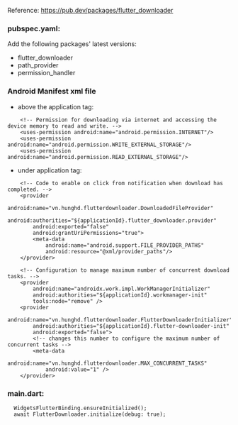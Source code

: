 Reference: https://pub.dev/packages/flutter_downloader

### pubspec.yaml:

Add the following packages' latest versions:

- flutter_downloader
- path_provider
- permission_handler

### Android Manifest xml file

- above the application tag:

```
    <!-- Permission for downloading via internet and accessing the device memory to read and write. -->
    <uses-permission android:name="android.permission.INTERNET"/>
    <uses-permission android:name="android.permission.WRITE_EXTERNAL_STORAGE"/>
    <uses-permission android:name="android.permission.READ_EXTERNAL_STORAGE"/>
```

- under application tag:

```
    <!-- Code to enable on click from notification when download has completed. -->
    <provider
        android:name="vn.hunghd.flutterdownloader.DownloadedFileProvider"
        android:authorities="${applicationId}.flutter_downloader.provider"
        android:exported="false"
        android:grantUriPermissions="true">
        <meta-data
            android:name="android.support.FILE_PROVIDER_PATHS"
            android:resource="@xml/provider_paths"/>
    </provider>

    <!-- Configuration to manage maximum number of concurrent download tasks. -->
    <provider
        android:name="androidx.work.impl.WorkManagerInitializer"
        android:authorities="${applicationId}.workmanager-init"
        tools:node="remove" />
    <provider
        android:name="vn.hunghd.flutterdownloader.FlutterDownloaderInitializer"
        android:authorities="${applicationId}.flutter-downloader-init"
        android:exported="false">
        <!-- changes this number to configure the maximum number of concurrent tasks -->
        <meta-data
            android:name="vn.hunghd.flutterdownloader.MAX_CONCURRENT_TASKS"
            android:value="1" />
    </provider>
```

### main.dart:

```
  WidgetsFlutterBinding.ensureInitialized();
  await FlutterDownloader.initialize(debug: true);
```
